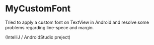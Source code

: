 # MyCustomFont

Tried to apply a custom font on TextView in Android and resolve some problems regarding line-spece and margin.

(IntelliJ / AndroidStudio preject)
